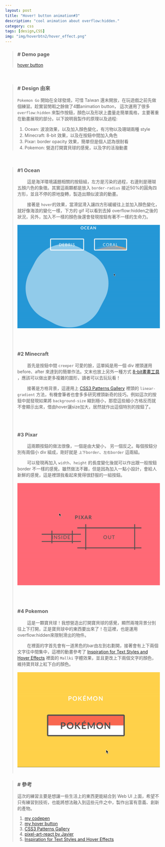 ```yaml
---
layout: post
title: "Hover! button animation#3"
description: "cool animation about overflow:hidden."
category: css
tags: [design,CSS]
img: "img/hoverbtn2/hover_effect.png"
---
```

>### # Demo page
> [hover button](https://lichin.me/hoverbtn2/ "Title")

<br>

>### # Design 由來
> ```Pokemon Go``` 開始在全球發燒，可惜 Taiwan 還未開放，在玩遊戲之前先做個練習。趁實習閒暇之餘做了4顆animation button，
這次運用了很多 ```overflow:hidden``` 來製作按鈕，顏色以及形狀上盡量走簡單風格，主要著重在動畫展現的部分。以下說明我製作的原理以及過程:
>
> 1. Ocean: 波浪效果，以及加入顏色變化，有污物以及珊瑚兩種 style
> 2. Minecraft: 8-bit 效果，以及在按鈕中間加入角色
> 3. Pixar: border opacity 效果，簡單但是個人認為很耐看 
> 4. Pokemon: 營造打開寶貝球的感覺，以及字的活潑動畫

<br>

>### #1 Ocean
>
>  &nbsp;&nbsp;&nbsp;&nbsp;&nbsp;&nbsp;&nbsp;&nbsp;這是海洋環境議題相關的按鈕組，左方是污染的過程，右邊則是珊瑚五顏六色的象徵。其實這兩顆都是放入 ```border-radius``` 接近50%的圓角四方形，並且不停的原地旋轉，製造出類似波浪的動畫。
>
>  &nbsp;&nbsp;&nbsp;&nbsp;&nbsp;&nbsp;&nbsp;&nbsp;接著是 ```hover```的效果，當滑鼠滑入讓四方形緩緩往上並加入顏色變化，就好像海浪的變化一樣，下方的 gif 可以看到去掉 overflow:hidden之後的狀況，另外，加入不一樣的顏色後還會發現按鈕有著不一樣的生命力。
> <br><br><img src="/img/hoverbtn2/ocean.gif"/><br><br>
>
>
> <br>
>
>### #2 Minecraft
>&nbsp;&nbsp;&nbsp;&nbsp;&nbsp;&nbsp;&nbsp;&nbsp;首先是按鈕中間 ```creeper``` 可愛的臉，這單純是用一個 div 裡頭運用 before、after 來達到的簡單作法。文末也放上另外一種方式 [8-bit畫畫工具](https://github.com/jvalen/pixel-art-react/ "Title") ，應該可以做出更多複雜的圖形，讀者可以去玩玩看！
>
>&nbsp;&nbsp;&nbsp;&nbsp;&nbsp;&nbsp;&nbsp;&nbsp;接著是方格背景，這邊用上 [CSS3 Patterns Gallery](http://lea.verou.me/css3patterns/ "Title") 裡頭的 ```linear-gradient``` 方法，有機會筆者也會多多研究裡頭新奇的技巧。例如這次的按鈕中就發現如果將 ```background-size``` 縮到極小，那麼這些細小方格反而就不會顯示出來，借由hover讓size加大，居然就作出這個特別的按鈕了。
>
> <br>
> <br>
>
>### #3 Pixar
>&nbsp;&nbsp;&nbsp;&nbsp;&nbsp;&nbsp;&nbsp;&nbsp;這兩顆按鈕的做法很像，一個是由大變小，
另一個反之。每個按鈕分別有兩個小 div 組成，剛好就是 ```上下border```、```左右border``` 這兩組。
>
>&nbsp;&nbsp;&nbsp;&nbsp;&nbsp;&nbsp;&nbsp;&nbsp;可以發現再加入 ```width```、```height``` 的長度變化後就可以作出跟一般按鈕 border 不一樣的感覺。雖然做法不難，但是因為加入一點小設計，會給人新鮮的感覺，這是裡頭我看起來覺得很舒服的一組按鈕。
> <br><br><img src="/img/hoverbtn2/InsideOut.gif"/><br><br>
>
> <br>
>
>### #4 Pokemon
>&nbsp;&nbsp;&nbsp;&nbsp;&nbsp;&nbsp;&nbsp;&nbsp;這是一顆寶貝球！我想營造出打開寶貝球的感覺，顯然兩塊背景分別往上下打開，正是寶貝球中的東西要出來了！在這裡，也是運用 overflow:hidden來限制滑出的物件。
>
>&nbsp;&nbsp;&nbsp;&nbsp;&nbsp;&nbsp;&nbsp;&nbsp;在裡面的字首先會有一道黑色的bar由左到右劃開，接著會有上下兩個文字往中間集中，這裡的動畫參考了 [Inspiration for Text Styles and Hover Effects](http://tympanus.net/codrops/2015/05/13/inspiration-for-text-styles-and-hover-effects/ "Title") 裡面的 ```Mallki``` 字體效果，並且更改上下兩個文字的顏色，維持寶貝球上紅下白的顏色。
> <br><br><img src="/img/hoverbtn2/pokemon.gif"/><br><br>


>
>### # 參考
> 這次的練習主要是想讓一些生活上的東西更能結合到 Web UI 上面，希望不只有練習到技術，也能將想法融入到這些元件之中，製作出富有意義、創新的產物。
>
>1.    [my codepen](http://codepen.io/lichin-lin/ "Title")
>2.    [my hover button](https://lichin.me/hoverbtn2/ "Title")
>3.    [CSS3 Patterns Gallery](http://lea.verou.me/css3patterns/ "Title")
>4.    [pixel-art-react by Javier](https://github.com/jvalen/pixel-art-react/ "Title")
>5.    [Inspiration for Text Styles and Hover Effects](http://tympanus.net/codrops/2015/05/13/inspiration-for-text-styles-and-hover-effects/ "Title")
